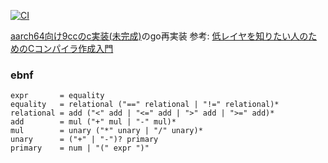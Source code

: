 [![CI](https://github.com/x0y14/gocc/actions/workflows/ci.yml/badge.svg)](https://github.com/x0y14/gocc/actions/workflows/ci.yml)

[aarch64向け9ccのc実装(未完成)](https://github.com/x0y14/9cc)のgo再実装
参考: [低レイヤを知りたい人のためのCコンパイラ作成入門](https://www.sigbus.info/compilerbook)

### ebnf
```
expr       = equality
equality   = relational ("==" relational | "!=" relational)*
relational = add ("<" add | "<=" add | ">" add | ">=" add)*
add        = mul ("+" mul | "-" mul)*
mul        = unary ("*" unary | "/" unary)*
unary      = ("+" | "-")? primary
primary    = num | "(" expr ")"
```